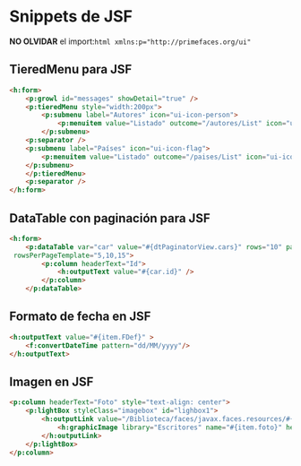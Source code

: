 # Snippets de JSF

**NO OLVIDAR** el import:```html xmlns:p="http://primefaces.org/ui"```

## TieredMenu para JSF

```html
<h:form>
    <p:growl id="messages" showDetail="true" />
    <p:tieredMenu style="width:200px">
        <p:submenu label="Autores" icon="ui-icon-person">
            <p:menuitem value="Listado" outcome="/autores/List" icon="ui-icon-disk" />
        </p:submenu>
    <p:separator />
    <p:submenu label="Países" icon="ui-icon-flag">
        <p:menuitem value="Listado" outcome="/paises/List" icon="ui-icon-flag" />
    </p:submenu>
    </p:tieredMenu>
    <p:separator />
</h:form>
```

## DataTable con paginación para JSF

```html
<h:form>
    <p:dataTable var="car" value="#{dtPaginatorView.cars}" rows="10" paginator="true" paginatorTemplate="{CurrentPageReport} {FirstPageLink} {PreviousPageLink} {PageLinks} {NextPageLink} {LastPageLink} {RowsPerPageDropdown}"
 rowsPerPageTemplate="5,10,15">
        <p:column headerText="Id">
            <h:outputText value="#{car.id}" />
        </p:column>
    </p:dataTable>
```

## Formato de fecha en JSF

```html
<h:outputText value="#{item.FDef}" >
    <f:convertDateTime pattern="dd/MM/yyyy"/>
</h:outputText>
```

## Imagen en JSF

```html
<p:column headerText="Foto" style="text-align: center">
    <p:lightBox styleClass="imagebox" id="lighbox1"> 
        <h:outputLink value="/Biblioteca/faces/javax.faces.resources/#{item.foto}?ln=Escritores" title="{item.nomAutor} #{item.apellido1} #{item.apellido2}" >
            <h:graphicImage library="Escritores" name="#{item.foto}" height="45"/>
        </h:outputLink>
    </p:lightBox>
</p:column>
```